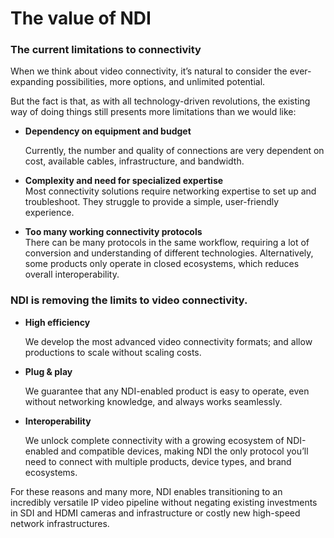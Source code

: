 # The value of NDI

### The current limitations to connectivity <a href="#the-current-limitations" id="the-current-limitations"></a>

When we think about video connectivity, it’s natural to consider the ever-expanding possibilities, more options, and unlimited potential.

But the fact is that, as with all technology-driven revolutions, the existing way of doing things still presents more limitations than we would like:

*   **Dependency on equipment and budget**

    Currently, the number and quality of connections are very dependent on cost, available cables, infrastructure, and bandwidth.
* **Complexity and need for specialized expertise**\
  Most connectivity solutions require networking expertise to set up and troubleshoot. They struggle to provide a simple, user-friendly experience.
* **Too many working connectivity protocols**\
  There can be many protocols in the same workflow, requiring a lot of conversion and understanding of different technologies. Alternatively, some products only operate in closed ecosystems, which reduces overall interoperability.

### NDI is removing the limits to video connectivity.

*   **High efficiency**

    We develop the most advanced video connectivity formats; and allow productions to scale without scaling costs.
*   **Plug & play**

    We guarantee that any NDI-enabled product is easy to operate, even without networking knowledge, and always works seamlessly.
*   **Interoperability**

    We unlock complete connectivity with a growing ecosystem of NDI-enabled and compatible devices, making NDI the only protocol you’ll need to connect with multiple products, device types, and brand ecosystems.

For these reasons and many more, NDI enables transitioning to an incredibly versatile IP video pipeline without negating existing investments in SDI and HDMI cameras and infrastructure or costly new high-speed network infrastructures.
